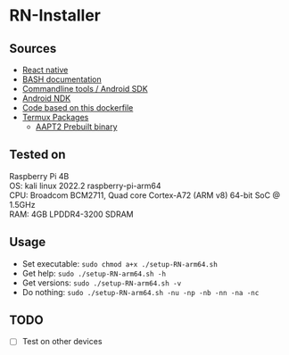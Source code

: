 # RN-Installer

## Sources
- [React native](https://reactnative.dev/docs/next/environment-setup)
- [BASH documentation](https://debian-facile.org/doc:programmation:shells:script-bash-variables-arguments-parametres)
- [Commandline tools / Android SDK](https://developer.android.com/studio/command-line)
- [Android NDK](https://developer.android.com/ndk/downloads)
- [Code based on this dockerfile](https://github.com/react-native-community/docker-android)
- [Termux Packages](https://github.com/termux/termux-packages/issues/8350)
    - [AAPT2 Prebuilt binary](https://github.com/rendiix/termux-aapt)

## Tested on
Raspberry Pi 4B\
OS: kali linux 2022.2 raspberry-pi-arm64\
CPU: Broadcom BCM2711, Quad core Cortex-A72 (ARM v8) 64-bit SoC @ 1.5GHz\
RAM: 4GB LPDDR4-3200 SDRAM

## Usage
- Set executable: `sudo chmod a+x ./setup-RN-arm64.sh`
- Get help: `sudo ./setup-RN-arm64.sh -h`
- Get versions: `sudo ./setup-RN-arm64.sh -v`
- Do nothing: `sudo ./setup-RN-arm64.sh -nu -np -nb -nn -na -nc`

## TODO
- [ ] Test on other devices